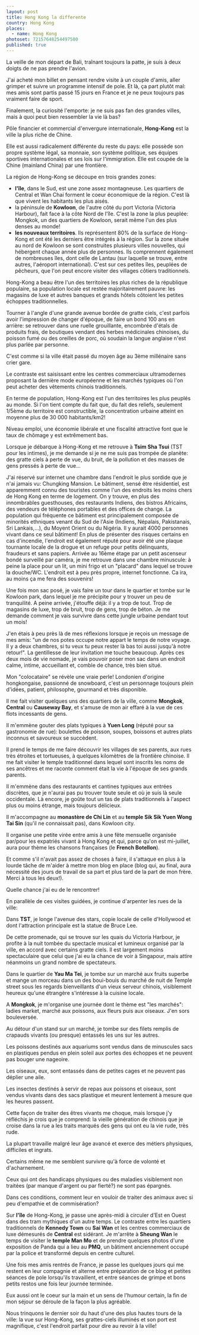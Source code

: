 ```yaml
---
layout: post
title: Hong Kong la differente
country: Hong Kong
places: 
  - name: Hong Kong
photoset: 72157648254497500
published: true
---
```


La veille de mon départ de Bali, traînant toujours la patte, je suis à deux doigts de ne pas prendre l'avion.

J'ai acheté mon billet en pensant rendre visite à un couple d'amis, aller grimper et suivre un programme intensif de pole. Et là, ça part plutôt mal: mes amis sont partis passé 15 jours en France et je ne peux toujours pas vraiment faire de sport.

Finalement, la curiosité l'emporte: je ne suis pas fan des grandes villes, mais à quoi peut bien ressembler la vie là bas?

Pôle financier et commercial d'envergure internationale, **Hong-Kong** est la ville la plus riche de Chine.

Elle est aussi radicalement différente du reste du pays: elle possède son propre système légal, sa monnaie, son système politique, ses équipes sportives internationales et ses lois sur l'immigration. Elle est coupée de la Chine (mainland China) par une frontière.

La région de Hong-Kong se découpe en trois grandes zones: 
* **l'île**, dans le Sud, est une zone assez montagneuse. Les quartiers de Central et Wan Chai forment le coeur économique de la région. C'est là que vivent les habitants les plus aisés.
* la péninsule de **Kowloon**, de l'autre côté du port Victoria (Victoria Harbour), fait face à la côte Nord de l'île. C'est la zone la plus peuplée: Mongkok, un des quartiers de Kowloon, serait même l'un des plus denses au monde!
* **les nouveaux territoires**. Ils représentent 80% de la surface de Hong-Kong et ont été les derniers être intégrés à la région. Sur la zone située au nord de Kowloon se sont construites plusieurs villes nouvelles, qui hébergent chaque année plus de personnes. Ils comprennent également de nombreuses îles, dont celle de Lantau (sur laquelle se trouve, entre autres, l'aéroport international). C'est sur ces petites îles, peuplées de pêcheurs, que l'on peut encore visiter des villages côtiers traditionnels.

Hong-Kong a beau être l'un des territoires les plus riches de la république populaire, sa population locale est restée majoritairement pauvre: les magasins de luxe et autres banques et grands hôtels côtoient les petites échoppes traditionnelles.

Tourner à l'angle d'une grande avenue bordée de gratte ciels, c'est parfois avoir l'impression de changer d'époque, de faire un bond 100 ans en arrière: se retrouver dans une ruelle grouillante, encombrée d'étals de produits frais, de boutiques vendant des herbes médicinales chinoises, du poisson fumé ou des oreilles de porc, où soudain la langue anglaise n'est plus parlée par personne.

C'est comme si la ville était passé du moyen âge au 3ème millénaire sans crier gare.

Le contraste est saisissant entre les centres commerciaux ultramodernes proposant la dernière mode européenne et les marchés typiques où l'on peut acheter des vêtements chinois traditionnels.

En terme de population, Hong-Kong est l'un des territoires les plus peuplés au monde. Si l'on tient compte du fait que, du fait des reliefs, seulement 1/5ème du territoire est constructible, la concentration urbaine atteint en moyenne plus de 30 000 habitants/km2!

Niveau emploi, une économie libérale et une fiscalité attractive font que le taux de chômage y est extrêmement bas.

Lorsque je débarque à Hong-Kong et me retrouve à **Tsim Sha Tsui** (TST pour les intimes), je me demande si je ne me suis pas trompée de planète: des gratte ciels à perte de vue, du bruit, de la pollution et des masses de gens pressés à perte de vue...

J'ai réservé sur internet une chambre dans l'endroit le plus sordide que je n'ai jamais vu: Chungking Mansion.
Le bâtiment, sensé être résidentiel, est apparemment connu des touristes comme l'un des endroits les moins chers de Hong Kong en terme de logement.
On y trouve, en plus des innombrables guesthouses, des restaurants Indiens, des bistros Africains, des vendeurs de téléphones portables et des offices de change.
La population qui fréquente ce bâtiment est principalement composée de minorités ethniques venant du Sud de l'Asie (Indiens, Népalais, Pakistanais, Sri Lankais,...), du Moyent Orient ou du Nigéria.
Il y aurait 4000 personnes vivant dans ce seul bâtiment!
En plus de présenter des risques certains en cas d'incendie, l'endroit est également réputé pour avoir été une plaque tournante locale de la drogue et un refuge pour petits délinquants, fraudeurs et sans papiers.
Arrivée au 16ème étage par un petit ascenseur bondé surveillé par caméra, je me retrouve dans une chambre minuscule: à peine la place pour un lit, un mini frigo et un "placard" dans lequel se trouve la douche/WC.
L'endroit est à peu près propre, internet fonctionne. Ca ira, au moins ça me fera des souvenirs!

Une fois mon sac posé, je vais faire un tour dans le quartier et tombe sur le Kowloon park, dans lequel je me précipite pour y trouver un peu de tranquilité. A peine arrivée, j'étouffe déjà: il y a trop de tout. Trop de magasins de luxe, trop de bruit, trop de gens, trop de béton. Je me demande comment je vais survivre dans cette jungle urbaine pendant tout un mois!

J'en étais à peu près là de mes réflexions lorsque je reçois un message de mes amis: "un de nos potes occupe notre appart le temps de notre voyage. Il y a deux chambres, si tu veux tu peux rester là bas toi aussi jusqu'à notre retour!". La gentillesse de leur invitation me touche beaucoup. Après ces deux mois de vie nomade, je vais pouvoir poser mon sac dans un endroit calme, intime, accueillant et, comble de chance, très bien situé.

Mon "colocataire" se révèle une vraie perle! Londonien d'origine hongkongaise, passionné de snowboard, c'est un personnage toujours plein d'idées, patient, philosophe, gourmand et très disponible.

Il me fait visiter quelques uns des quartiers de la ville, comme **Mongkok**, **Central** ou **Causeway Bay**, et s'amuse de mon air effaré à la vue de ces flots incessants de gens.

Il m'emmène gouter des plats typiques à **Yuen Long** (réputé pour sa gastronomie de rue): boulettes de poisson, soupes, boissons et autres plats inconnus et savoureux se succèdent.

Il prend le temps de me faire découvrir les villages de ses parents, aux rues très étroites et tortueuses, à quelques kilomètres de la frontière chinoise. Il me fait visiter le temple traditionnel dans lequel sont inscrits les noms de ses ancêtres et me raconte comment était la vie à l'époque de ses grands parents.

Il m'emmène dans des restaurants et cantines typiques aux entrées discrètes, que je n'aurai pas pu trouver toute seule et où je suis là seule occidentale. Là encore, je goûte tout un tas de plats traditionnels à l'aspect plus ou moins étrange, mais toujours délicieux.

Il m'accompagne au **monastère de Chi Lin** et au **temple Sik Sik Yuen Wong Tai Sin** (qu'il ne connaissait pas), dans Kowloon city.

Il organise une petite virée entre amis à une fête mensuelle organisée par/pour les expatriés vivant à Hong Kong et qui, parce qu'on est mi-juillet, aura pour thème les chansons françaises (le **French Botellon**).

Et comme s'il n'avait pas assez de choses à faire, il s'attaque en plus à la lourde tâche de m'aider à mettre mon blog en place (blog qui, au final, aura nécessité des jours de travail de sa part et plus tard de la part de mon frère. Merci à tous les deux!).

Quelle chance j'ai eu de le rencontrer!

En parallèle de ces visites guidées, je continue d'arpenter les rues de la ville:

Dans **TST**, je longe l'avenue des stars, copie locale de celle d'Hollywood et dont l'attraction principale est la statue de Bruce Lee.

De cette promenade, qui se trouve sur les quais du Victoria Harbour, je profite à la nuit tombée du spectacle musical et lumineux organisé par la ville, en accord avec certains gratte ciels. Il est largement moins spectaculaire que celui que j'ai eu la chance de voir à Singapour, mais attire néanmoins un grand nombre de spectateurs.

Dans le quartier de **Yau Ma Tei**, je tombe sur un marché aux fruits superbe et mange un morceau dans un des boui-bouis du marché de nuit de Temple street sous les regards bienveillants d'un vieux serveur chinois, visiblement heureux qu'une étrangère s'intéresse à la cuisine locale.

A **Mongkok**, je m'organise une journée dont le thème est "les marchés": ladies market, marché aux poissons, aux fleurs puis aux oiseaux. J'en sors bouleversée.

Au détour d'un stand sur un marché, je tombe sur des filets remplis de crapauds vivants (ou presque) entassés les uns sur les autres.

Les poissons destinés aux aquariums sont vendus dans de minuscules sacs en plastiques pendus en plein soleil aux portes des échoppes et ne peuvent pas bouger une nageoire.

Les oiseaux, eux, sont entassés dans de petites cages et ne peuvent pas déplier une aile.

Les insectes destinés à servir de repas aux poissons et oiseaux, sont vendus vivants dans des sacs plastique et meurent lentement à mesure que les heures passent.

Cette façon de traiter des êtres vivants me choque, mais lorsque j'y réfléchis je crois que je comprend: la vieille génération de chinois que je croise dans la rue a les traits marqués des gens qui ont eu la vie rude, très rude.

La plupart travaille malgré leur âge avancé et exerce des métiers physiques, difficiles et ingrats.

Certains même ne me semblent survivre qu'à force de volonté et d'acharnement.

Ceux qui ont des handicaps physiques ou des maladies visiblement non traitées (par manque d'argent ou par fierté?) ne sont pas épargnés.

Dans ces conditions, comment leur en vouloir de traiter des animaux avec si peu d'empathie et de commisération?

Sur **l'île** de Hong-Kong, je passe une après-midi à circuler d'Est en Ouest dans des tram mythiques d'un autre temps. 
Le contraste entre les quartiers traditionnels de **Kennedy Town** ou **Sai Wan** et les centres commerciaux de luxe démesurés de **Central** est sidérant. Je m'arrête à **Sheung Wan** le temps de visiter le **temple Man Mo** et de prendre quelques photos d'une exposition de Panda qui a lieu au **PMQ**, un bâtiment anciennement occupé par la police et transformé depuis en centre culturel.

Une fois mes amis rentrés de France, je passe les quelques jours qui me restent en leur compagnie et alterne entre préparation de ce blog et petites séances de pole lorsqu'ils travaillent, et entre séances de grimpe et bons petits restos une fois leur journée terminée.

Eux aussi ont le coeur sur la main et un sens de l'humour certain, la fin de mon séjour se déroule de la façon la plus agréable.

Nous trinquons le dernier soir du haut d'une des plus hautes tours de la ville: la vue sur Hong-Kong, ses grattes-ciels illuminés et son port est magnifique, c'est l'endroit parfait pour dire au revoir à la ville!